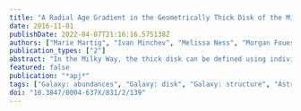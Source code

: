 ```yaml
---
title: "A Radial Age Gradient in the Geometrically Thick Disk of the Milky Way"
date: 2016-11-01
publishDate: 2022-04-07T21:16:16.575138Z
authors: ["Marie Martig", "Ivan Minchev", "Melissa Ness", "Morgan Fouesneau", "Hans-Walter Rix"]
publication_types: ["2"]
abstract: "In the Milky Way, the thick disk can be defined using individual stellar abundances, kinematics, or age, or geometrically, as stars high above the midplane. In nearby galaxies, where only a geometric definition can be used, thick disks appear to have large radial scale lengths, and their red colors suggest that they are uniformly old. The Milky Waytextquoterights geometrically thick disk is also radially extended, but it is far from chemically uniform: ensuremathα-enhanced stars are confined within the inner Galaxy. In simulated galaxies, where old stars are centrally concentrated, geometrically thick disks are radially extended, too. Younger stellar populations flare in the simulated diskstextquoteright outer regions, bringing those stars high above the midplane. The resulting geometrically thick disks therefore show a radial age gradient, from old in their central regions to younger in their outskirts. Based on our age estimates for a large sample of giant stars in the APOGEE survey, we can now test this scenario for the Milky Way. We find that the geometrically defined thick disk in the Milky Way has indeed a strong radial age gradient: the median age for red clump stars goes from ensuremath∼9 Gyr in the inner disk to 5 Gyr in the outer disk. We propose that at least some nearby galaxies could also have thick disks that are not uniformly old, and that geometrically thick disks might be complex structures resulting from different formation mechanisms in their inner and outer parts."
featured: false
publication: "*apj*"
tags: ["Galaxy: abundances", "Galaxy: disk", "Galaxy: structure", "Astrophysics - Astrophysics of Galaxies"]
doi: "10.3847/0004-637X/831/2/139"
---
```


